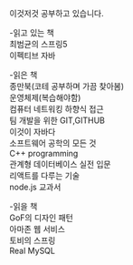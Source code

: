 이것저것 공부하고 있습니다.

-읽고 있는 책
<br>최범균의 스프링5
<br>이펙티브 자바

-읽은 책
<br>종만북(코테 공부하며 가끔 찾아봄)
<br>운영체제(복습해야함)
<br>컴퓨터 네트워킹 하향식 접근
<br>팀 개발을 위한 GIT,GITHUB
<br>이것이 자바다
<br>소프트웨어 공학의 모든 것
<br>C++ programming
<br>관계형 데이터베이스 실전 입문
<br>리액트를 다루는 기술
<br>node.js 교과서

-읽을 책
<br>GoF의 디자인 패턴
<br>아마존 웹 서비스
<br>토비의 스프링
<br>Real MySQL
